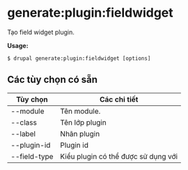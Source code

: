 # generate:plugin:fieldwidget
Tạo field widget plugin.

**Usage:**
```
$ drupal generate:plugin:fieldwidget [options] 
```

## Các tùy chọn có sẵn
Tùy chọn | Các chi tiết
-------|-------------
--module | Tên module.
--class | Tên lớp plugin
--label | Nhãn plugin
--plugin-id | Plugin id
--field-type | Kiểu plugin có thể được sử dụng với
